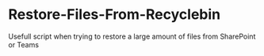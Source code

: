 # Restore-Files-From-Recyclebin
Usefull script when trying to restore a large amount of files from SharePoint or Teams
